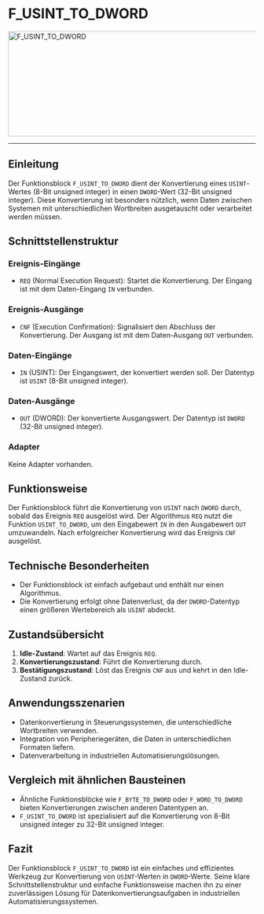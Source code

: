 # F_USINT_TO_DWORD

<img width="1464" height="214" alt="F_USINT_TO_DWORD" src="https://github.com/user-attachments/assets/b8d67a72-e0b2-46fb-ac98-031aa3054888" />

* * * * * * * * * *
## Einleitung
Der Funktionsblock `F_USINT_TO_DWORD` dient der Konvertierung eines `USINT`-Wertes (8-Bit unsigned integer) in einen `DWORD`-Wert (32-Bit unsigned integer). Diese Konvertierung ist besonders nützlich, wenn Daten zwischen Systemen mit unterschiedlichen Wortbreiten ausgetauscht oder verarbeitet werden müssen.

## Schnittstellenstruktur

### **Ereignis-Eingänge**
- `REQ` (Normal Execution Request): Startet die Konvertierung. Der Eingang ist mit dem Daten-Eingang `IN` verbunden.

### **Ereignis-Ausgänge**
- `CNF` (Execution Confirmation): Signalisiert den Abschluss der Konvertierung. Der Ausgang ist mit dem Daten-Ausgang `OUT` verbunden.

### **Daten-Eingänge**
- `IN` (USINT): Der Eingangswert, der konvertiert werden soll. Der Datentyp ist `USINT` (8-Bit unsigned integer).

### **Daten-Ausgänge**
- `OUT` (DWORD): Der konvertierte Ausgangswert. Der Datentyp ist `DWORD` (32-Bit unsigned integer).

### **Adapter**
Keine Adapter vorhanden.

## Funktionsweise
Der Funktionsblock führt die Konvertierung von `USINT` nach `DWORD` durch, sobald das Ereignis `REQ` ausgelöst wird. Der Algorithmus `REQ` nutzt die Funktion `USINT_TO_DWORD`, um den Eingabewert `IN` in den Ausgabewert `OUT` umzuwandeln. Nach erfolgreicher Konvertierung wird das Ereignis `CNF` ausgelöst.

## Technische Besonderheiten
- Der Funktionsblock ist einfach aufgebaut und enthält nur einen Algorithmus.
- Die Konvertierung erfolgt ohne Datenverlust, da der `DWORD`-Datentyp einen größeren Wertebereich als `USINT` abdeckt.

## Zustandsübersicht
1. **Idle-Zustand**: Wartet auf das Ereignis `REQ`.
2. **Konvertierungszustand**: Führt die Konvertierung durch.
3. **Bestätigungszustand**: Löst das Ereignis `CNF` aus und kehrt in den Idle-Zustand zurück.

## Anwendungsszenarien
- Datenkonvertierung in Steuerungssystemen, die unterschiedliche Wortbreiten verwenden.
- Integration von Peripheriegeräten, die Daten in unterschiedlichen Formaten liefern.
- Datenverarbeitung in industriellen Automatisierungslösungen.

## Vergleich mit ähnlichen Bausteinen
- Ähnliche Funktionsblöcke wie `F_BYTE_TO_DWORD` oder `F_WORD_TO_DWORD` bieten Konvertierungen zwischen anderen Datentypen an.
- `F_USINT_TO_DWORD` ist spezialisiert auf die Konvertierung von 8-Bit unsigned integer zu 32-Bit unsigned integer.

## Fazit
Der Funktionsblock `F_USINT_TO_DWORD` ist ein einfaches und effizientes Werkzeug zur Konvertierung von `USINT`-Werten in `DWORD`-Werte. Seine klare Schnittstellenstruktur und einfache Funktionsweise machen ihn zu einer zuverlässigen Lösung für Datenkonvertierungsaufgaben in industriellen Automatisierungssystemen.
